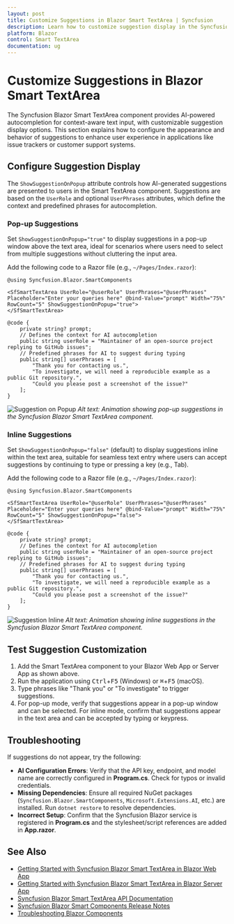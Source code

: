```yaml
---
layout: post
title: Customize Suggestions in Blazor Smart TextArea | Syncfusion
description: Learn how to customize suggestion display in the Syncfusion Blazor Smart TextArea component for enhanced user interaction.
platform: Blazor
control: Smart TextArea
documentation: ug
---
```


# Customize Suggestions in Blazor Smart TextArea

The Syncfusion Blazor Smart TextArea component provides AI-powered autocompletion for context-aware text input, with customizable suggestion display options. This section explains how to configure the appearance and behavior of suggestions to enhance user experience in applications like issue trackers or customer support systems.

## Configure Suggestion Display

The `ShowSuggestionOnPopup` attribute controls how AI-generated suggestions are presented to users in the Smart TextArea component. Suggestions are based on the `UserRole` and optional `UserPhrases` attributes, which define the context and predefined phrases for autocompletion.

### Pop-up Suggestions

Set `ShowSuggestionOnPopup="true"` to display suggestions in a pop-up window above the text area, ideal for scenarios where users need to select from multiple suggestions without cluttering the input area.

Add the following code to a Razor file (e.g., `~/Pages/Index.razor`):

```razor
@using Syncfusion.Blazor.SmartComponents

<SfSmartTextArea UserRole="@userRole" UserPhrases="@userPhrases" Placeholder="Enter your queries here" @bind-Value="prompt" Width="75%" RowCount="5" ShowSuggestionOnPopup="true">
</SfSmartTextArea>

@code {
    private string? prompt;
    // Defines the context for AI autocompletion
    public string userRole = "Maintainer of an open-source project replying to GitHub issues";
    // Predefined phrases for AI to suggest during typing
    public string[] userPhrases = [
        "Thank you for contacting us.",
        "To investigate, we will need a reproducible example as a public Git repository.",
        "Could you please post a screenshot of the issue?"
    ];
}
```

![Suggestion on Popup](images/smart-textarea-suggestion-popup.gif)
*Alt text: Animation showing pop-up suggestions in the Syncfusion Blazor Smart TextArea component.*

### Inline Suggestions

Set `ShowSuggestionOnPopup="false"` (default) to display suggestions inline within the text area, suitable for seamless text entry where users can accept suggestions by continuing to type or pressing a key (e.g., Tab).

Add the following code to a Razor file (e.g., `~/Pages/Index.razor`):

```razor
@using Syncfusion.Blazor.SmartComponents

<SfSmartTextArea UserRole="@userRole" UserPhrases="@userPhrases" Placeholder="Enter your queries here" @bind-Value="prompt" Width="75%" RowCount="5" ShowSuggestionOnPopup="false">
</SfSmartTextArea>

@code {
    private string? prompt;
    // Defines the context for AI autocompletion
    public string userRole = "Maintainer of an open-source project replying to GitHub issues";
    // Predefined phrases for AI to suggest during typing
    public string[] userPhrases = [
        "Thank you for contacting us.",
        "To investigate, we will need a reproducible example as a public Git repository.",
        "Could you please post a screenshot of the issue?"
    ];
}
```

![Suggestion Inline](images/smart-textarea-suggestion-inline.gif)
*Alt text: Animation showing inline suggestions in the Syncfusion Blazor Smart TextArea component.*

## Test Suggestion Customization

1. Add the Smart TextArea component to your Blazor Web App or Server App as shown above.
2. Run the application using <kbd>Ctrl</kbd>+<kbd>F5</kbd> (Windows) or <kbd>⌘</kbd>+<kbd>F5</kbd> (macOS).
3. Type phrases like "Thank you" or "To investigate" to trigger suggestions.
4. For pop-up mode, verify that suggestions appear in a pop-up window and can be selected. For inline mode, confirm that suggestions appear in the text area and can be accepted by typing or keypress.

## Troubleshooting

If suggestions do not appear, try the following:
- **AI Configuration Errors**: Verify that the API key, endpoint, and model name are correctly configured in **Program.cs**. Check for typos or invalid credentials.
- **Missing Dependencies**: Ensure all required NuGet packages (`Syncfusion.Blazor.SmartComponents`, `Microsoft.Extensions.AI`, etc.) are installed. Run `dotnet restore` to resolve dependencies.
- **Incorrect Setup**: Confirm that the Syncfusion Blazor service is registered in **Program.cs** and the stylesheet/script references are added in **App.razor**.

## See Also

- [Getting Started with Syncfusion Blazor Smart TextArea in Blazor Web App](https://blazor.syncfusion.com/documentation/smart-textarea/getting-started-webapp)
- [Getting Started with Syncfusion Blazor Smart TextArea in Blazor Server App](https://blazor.syncfusion.com/documentation/smart-textarea/getting-started)
- [Syncfusion Blazor Smart TextArea API Documentation](https://blazor.syncfusion.com/documentation/api/smart-textarea)
- [Syncfusion Blazor Smart Components Release Notes](https://blazor.syncfusion.com/documentation/release-notes)
- [Troubleshooting Blazor Components](https://blazor.syncfusion.com/documentation/troubleshooting)
